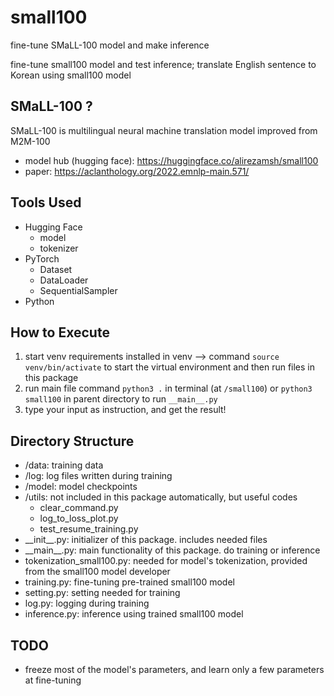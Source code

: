 # small100
fine-tune SMaLL-100 model and make inference

fine-tune small100 model
and test inference; translate English sentence to Korean using small100 model

## SMaLL-100 ?
SMaLL-100 is multilingual neural machine translation model
improved from M2M-100
- model hub (hugging face): https://huggingface.co/alirezamsh/small100
- paper: https://aclanthology.org/2022.emnlp-main.571/

## Tools Used
- Hugging Face
  - model
  - tokenizer
- PyTorch
  - Dataset
  - DataLoader
  - SequentialSampler
- Python

## How to Execute
1. start venv
    requirements installed in venv
    -->
    command `source venv/bin/activate` to start the virtual environment
    and then run files in this package
2. run main file
    command `python3 .` in terminal (at `/small100`)
    or `python3 small100` in parent directory
    to run `__main__.py`
3. type your input as instruction, and get the result!

## Directory Structure
- /data: training data
- /log: log files written during training
- /model: model checkpoints
- /utils: not included in this package automatically, but useful codes
    - clear_command.py
    - log_to_loss_plot.py
    - test_resume_training.py
- \_\_init__.py: initializer of this package. includes needed files
- \_\_main__.py: main functionality of this package. do training or inference
- tokenization_small100.py: needed for model's tokenization, provided from the small100 model developer
- training.py: fine-tuning pre-trained small100 model
- setting.py: setting needed for training
- log.py: logging during training
- inference.py: inference using trained small100 model

## TODO
- freeze most of the model's parameters, and learn only a few parameters at fine-tuning
